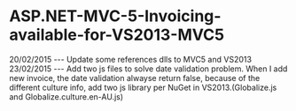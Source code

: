 # ASP.NET-MVC-5-Invoicing-available-for-VS2013-MVC5
20/02/2015 --- Update some references dlls to MVC5 and VS2013
23/02/2015 --- Add two js files to solve date validation problem. When I add new invoice, the date validation alwayse return false, because of the different culture info, add 
two js library per NuGet in VS2013.(Globalize.js and Globalize.culture.en-AU.js)
